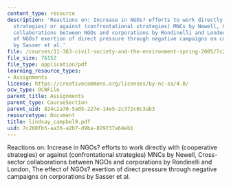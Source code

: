 ```yaml
---
content_type: resource
description: 'Reactions on: Increase in NGOs? efforts to work directly with (cooperative
  strategies) or against (confrontational strategies) MNCs by Newell, Cross-sector
  collaborations between NGOs and corporations by Rondinelli and London, The effect
  of NGOs? exertion of direct pressure through negative campaigns on corporations
  by Sasser et al.'
file: /courses/11-363-civil-society-and-the-environment-spring-2005/7c208fb5aa36a2b7d9ba829737a64eb1_lindsay_campbel9.pdf
file_size: 76152
file_type: application/pdf
learning_resource_types:
- Assignments
license: https://creativecommons.org/licenses/by-nc-sa/4.0/
ocw_type: OCWFile
parent_title: Assignments
parent_type: CourseSection
parent_uid: 824c2a70-5a05-227e-14e5-2c372c0c3ab3
resourcetype: Document
title: lindsay_campbel9.pdf
uid: 7c208fb5-aa36-a2b7-d9ba-829737a64eb1
---
```

Reactions on: Increase in NGOs? efforts to work directly with (cooperative strategies) or against (confrontational strategies) MNCs by Newell, Cross-sector collaborations between NGOs and corporations by Rondinelli and London, The effect of NGOs? exertion of direct pressure through negative campaigns on corporations by Sasser et al.